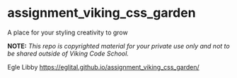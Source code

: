 assignment_viking_css_garden
============================

A place for your styling creativity to grow


**NOTE:** *This repo is copyrighted material for your private use only and not to be shared outside of Viking Code School.*

Egle Libby https://eglital.github.io/assignment_viking_css_garden/